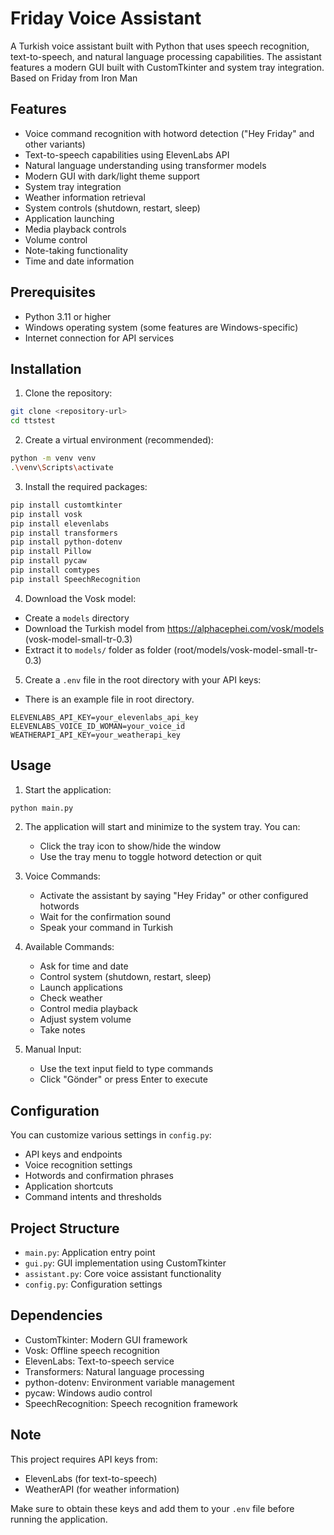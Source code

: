 # Friday Voice Assistant

A Turkish voice assistant built with Python that uses speech recognition, text-to-speech, and natural language processing capabilities.
The assistant features a modern GUI built with CustomTkinter and system tray integration.
Based on Friday from Iron Man

## Features

- Voice command recognition with hotword detection ("Hey Friday" and other variants)
- Text-to-speech capabilities using ElevenLabs API
- Natural language understanding using transformer models
- Modern GUI with dark/light theme support
- System tray integration
- Weather information retrieval
- System controls (shutdown, restart, sleep)
- Application launching
- Media playback controls
- Volume control
- Note-taking functionality
- Time and date information

## Prerequisites

- Python 3.11 or higher
- Windows operating system (some features are Windows-specific)
- Internet connection for API services

## Installation

1. Clone the repository:
```bash
git clone <repository-url>
cd ttstest
```

2. Create a virtual environment (recommended):
```bash
python -m venv venv
.\venv\Scripts\activate
```

3. Install the required packages:
```bash
pip install customtkinter
pip install vosk
pip install elevenlabs
pip install transformers
pip install python-dotenv
pip install Pillow
pip install pycaw
pip install comtypes
pip install SpeechRecognition
```

4. Download the Vosk model:
- Create a `models` directory
- Download the Turkish model from https://alphacephei.com/vosk/models (vosk-model-small-tr-0.3)
- Extract it to `models/` folder as folder (root/models/vosk-model-small-tr-0.3)

5. Create a `.env` file in the root directory with your API keys:
- There is an example file in root directory.
```env
ELEVENLABS_API_KEY=your_elevenlabs_api_key
ELEVENLABS_VOICE_ID_WOMAN=your_voice_id
WEATHERAPI_API_KEY=your_weatherapi_key
```

## Usage

1. Start the application:
```bash
python main.py
```

2. The application will start and minimize to the system tray. You can:
   - Click the tray icon to show/hide the window
   - Use the tray menu to toggle hotword detection or quit

3. Voice Commands:
   - Activate the assistant by saying "Hey Friday" or other configured hotwords
   - Wait for the confirmation sound
   - Speak your command in Turkish

4. Available Commands:
   - Ask for time and date
   - Control system (shutdown, restart, sleep)
   - Launch applications
   - Check weather
   - Control media playback
   - Adjust system volume
   - Take notes

5. Manual Input:
   - Use the text input field to type commands
   - Click "Gönder" or press Enter to execute

## Configuration

You can customize various settings in `config.py`:
- API keys and endpoints
- Voice recognition settings
- Hotwords and confirmation phrases
- Application shortcuts
- Command intents and thresholds

## Project Structure

- `main.py`: Application entry point
- `gui.py`: GUI implementation using CustomTkinter
- `assistant.py`: Core voice assistant functionality
- `config.py`: Configuration settings

## Dependencies

- CustomTkinter: Modern GUI framework
- Vosk: Offline speech recognition
- ElevenLabs: Text-to-speech service
- Transformers: Natural language processing
- python-dotenv: Environment variable management
- pycaw: Windows audio control
- SpeechRecognition: Speech recognition framework

## Note

This project requires API keys from:
- ElevenLabs (for text-to-speech)
- WeatherAPI (for weather information)

Make sure to obtain these keys and add them to your `.env` file before running the application.
